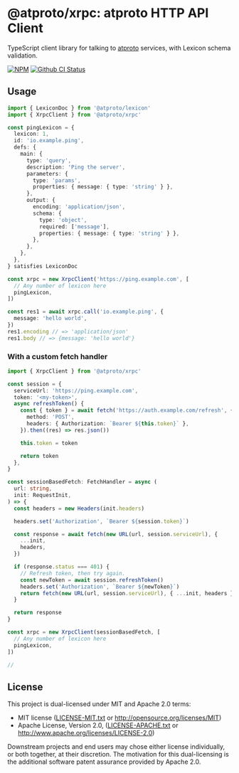 # @atproto/xrpc: atproto HTTP API Client

TypeScript client library for talking to [atproto](https://atproto.com) services, with Lexicon schema validation.

[![NPM](https://img.shields.io/npm/v/@atproto/xrpc)](https://www.npmjs.com/package/@atproto/xrpc)
[![Github CI Status](https://github.com/bluesky-social/atproto/actions/workflows/repo.yaml/badge.svg)](https://github.com/bluesky-social/atproto/actions/workflows/repo.yaml)

## Usage

```typescript
import { LexiconDoc } from '@atproto/lexicon'
import { XrpcClient } from '@atproto/xrpc'

const pingLexicon = {
  lexicon: 1,
  id: 'io.example.ping',
  defs: {
    main: {
      type: 'query',
      description: 'Ping the server',
      parameters: {
        type: 'params',
        properties: { message: { type: 'string' } },
      },
      output: {
        encoding: 'application/json',
        schema: {
          type: 'object',
          required: ['message'],
          properties: { message: { type: 'string' } },
        },
      },
    },
  },
} satisfies LexiconDoc

const xrpc = new XrpcClient('https://ping.example.com', [
  // Any number of lexicon here
  pingLexicon,
])

const res1 = await xrpc.call('io.example.ping', {
  message: 'hello world',
})
res1.encoding // => 'application/json'
res1.body // => {message: 'hello world'}
```

### With a custom fetch handler

```typescript
import { XrpcClient } from '@atproto/xrpc'

const session = {
  serviceUrl: 'https://ping.example.com',
  token: '<my-token>',
  async refreshToken() {
    const { token } = await fetch('https://auth.example.com/refresh', {
      method: 'POST',
      headers: { Authorization: `Bearer ${this.token}` },
    }).then((res) => res.json())

    this.token = token

    return token
  },
}

const sessionBasedFetch: FetchHandler = async (
  url: string,
  init: RequestInit,
) => {
  const headers = new Headers(init.headers)

  headers.set('Authorization', `Bearer ${session.token}`)

  const response = await fetch(new URL(url, session.serviceUrl), {
    ...init,
    headers,
  })

  if (response.status === 401) {
    // Refresh token, then try again.
    const newToken = await session.refreshToken()
    headers.set('Authorization', `Bearer ${newToken}`)
    return fetch(new URL(url, session.serviceUrl), { ...init, headers })
  }

  return response
}

const xrpc = new XrpcClient(sessionBasedFetch, [
  // Any number of lexicon here
  pingLexicon,
])

//
```

## License

This project is dual-licensed under MIT and Apache 2.0 terms:

- MIT license ([LICENSE-MIT.txt](https://github.com/bluesky-social/atproto/blob/main/LICENSE-MIT.txt) or http://opensource.org/licenses/MIT)
- Apache License, Version 2.0, ([LICENSE-APACHE.txt](https://github.com/bluesky-social/atproto/blob/main/LICENSE-APACHE.txt) or http://www.apache.org/licenses/LICENSE-2.0)

Downstream projects and end users may chose either license individually, or both together, at their discretion. The motivation for this dual-licensing is the additional software patent assurance provided by Apache 2.0.
